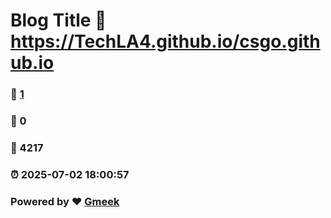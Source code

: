 # Blog Title :link: https://TechLA4.github.io/csgo.github.io 
### :page_facing_up: [1](https://TechLA4.github.io/csgo.github.io/tag.html) 
### :speech_balloon: 0 
### :hibiscus: 4217 
### :alarm_clock: 2025-07-02 18:00:57 
### Powered by :heart: [Gmeek](https://github.com/Meekdai/Gmeek)
